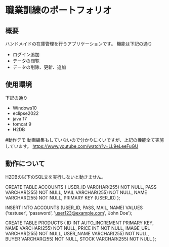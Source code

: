 # 職業訓練のポートフォリオ
## 概要
ハンドメイドの在庫管理を行うアプリケーションです。
機能は下記の通り
- ログイン追加
- データの閲覧
- データの削除、更新、追加

## 使用環境
下記の通り
- Windows10
- eclipse2022
- java 17
- tomcat 9
- H2DB

#動作デモ
動画編集もしていないので分かりにくいですが、上記の機能全て実施しています。
https://www.youtube.com/watch?v=LL9eLeeFuGU

## 動作について
H2DBの以下のSQL文を実行しないと動きません。

CREATE TABLE ACCOUNTS (
    USER_ID VARCHAR(255) NOT NULL,
    PASS VARCHAR(255) NOT NULL,
    MAIL VARCHAR(255) NOT NULL,
    NAME VARCHAR(255) NOT NULL,
    PRIMARY KEY (USER_ID)
);

INSERT INTO ACCOUNTS (USER_ID, PASS, MAIL, NAME) 
VALUES ('testuser', 'password', 'user123@example.com', 'John Doe');

CREATE TABLE PRODUCTS (
    ID INT AUTO_INCREMENT PRIMARY KEY,
    NAME VARCHAR(255) NOT NULL,
    PRICE INT NOT NULL,
    IMAGE_URL VARCHAR(255) NOT NULL,
    USER_NAME VARCHAR(255) NOT NULL,
    BUYER VARCHAR(255) NOT NULL,
    STOCK VARCHAR(255) NOT NULL
);
